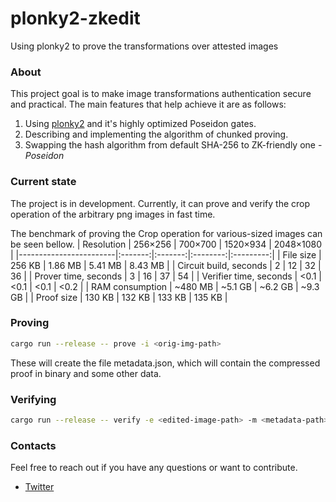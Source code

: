 # plonky2-zkedit
Using plonky2 to prove the transformations over attested images

### About
This project goal is to make image transformations authentication secure and practical. The main features that help achieve it are as follows:
 1. Using [plonky2](https://github.com/mir-protocol/plonky2) and it's highly optimized Poseidon gates.
 2. Describing and implementing the algorithm of chunked proving.
 3. Swapping the hash algorithm from default SHA-256 to ZK-friendly one - _Poseidon_

### Current state
The project is in development. Currently, it can prove and verify the crop operation of the arbitrary png images in fast time.

The benchmark of proving the Crop operation for various-sized images can be seen bellow.
| Resolution             | 256×256 | 700×700 | 1520×934 | 2048×1080 |
|------------------------|:-------:|:-------:|:--------:|:---------:|
| File size              |  256 KB | 1.86 MB |  5.41 МB |  8.43 МB  |
| Circuit build, seconds |    2    |    12   |    32    |     36    |
| Prover time, seconds   |    3    |    16   |    37    |     54    |
| Verifier time, seconds |   <0.1  |   <0.1  |   <0.1   |    <0.2   |
| RAM consumption        | ~480 MB | ~5.1 GB |  ~6.2 GB |  ~9.3 GB  |
| Proof size             |  130 KB |  132 KB |  133 КB  |   135 KB  |

### Proving
```bash
cargo run --release -- prove -i <orig-img-path>
```

These will create the file metadata.json, which will contain the compressed proof in binary and some other data.

### Verifying
```bash
cargo run --release -- verify -e <edited-image-path> -m <metadata-path>
```

### Contacts
Feel free to reach out if you have any questions or want to contribute.

 - [Twitter](https://twitter.com/chicken_2007)
